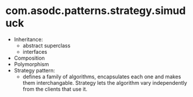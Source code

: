 # com.asodc.patterns.strategy.simuduck
- Inheritance:
  - abstract superclass
  - interfaces
- Composition
- Polymorphism
- Strategy pattern:
  - defines a family of algorithms, encapsulates each one and makes them interchangable. Strategy lets the algorithm vary independently from the clients that use it. 
